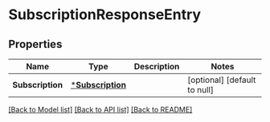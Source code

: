 # SubscriptionResponseEntry

## Properties

| Name             | Type                                 | Description | Notes                        |
| ---------------- | ------------------------------------ | ----------- | ---------------------------- |
| **Subscription** | [***Subscription**](Subscription.md) |             | [optional] [default to null] |

[[Back to Model list]](../README.md#documentation-for-models) [[Back to API list]](../README.md#documentation-for-api-endpoints) [[Back to README]](../README.md)
